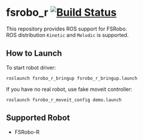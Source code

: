 fsrobo_r [![Build Status](https://travis-ci.com/FUJISOFT-Robotics/fsrobo_r.svg?branch=master)](https://travis-ci.com/FUJISOFT-Robotics/fsrobo_r)
===================================================================================================================================================

This repository provides ROS support for FSRobo.  
ROS distribution `Kinetic` and `Melodic` is supported.

## How to Launch
To start robot driver:
```
roslaunch fsrobo_r_bringup fsrobo_r_bringup.launch
```

If you have no real robot, use fake moveit controller:
```
roslaunch fsrobo_r_moveit_config demo.launch
```

## Supported Robot
* FSRobo-R